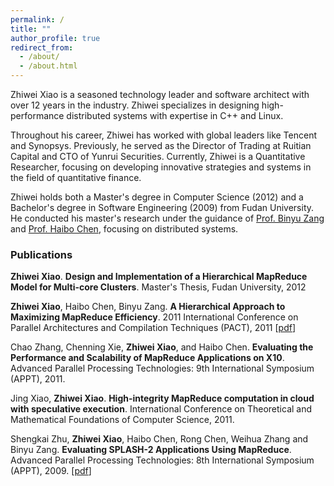 ```yaml
---
permalink: /
title: ""
author_profile: true
redirect_from: 
  - /about/
  - /about.html
---
```


Zhiwei Xiao is a seasoned technology leader and software architect with over 12 years in the industry. Zhiwei specializes in designing high-performance distributed systems with expertise in C++ and Linux.

Throughout his career, Zhiwei has worked with global leaders like Tencent and Synopsys. Previously, he served as the Director of Trading at Ruitian Capital and CTO of Yunrui Securities. Currently, Zhiwei is a Quantitative Researcher, focusing on developing innovative strategies and systems in the field of quantitative finance.

Zhiwei holds both a Master's degree in Computer Science (2012) and a Bachelor's degree in Software Engineering (2009) from Fudan University. He conducted his master's research under the guidance of [Prof. Binyu Zang](https://ipads.se.sjtu.edu.cn/zh/pub/members/binyu_zang) and [Prof. Haibo Chen](https://ipads.se.sjtu.edu.cn/pub:members:haibo_chen), focusing on distributed systems.

### Publications

**Zhiwei Xiao**. **Design and Implementation of a Hierarchical MapReduce Model for Multi-core Clusters**. Master's Thesis, Fudan University, 2012

**Zhiwei Xiao**, Haibo Chen, Binyu Zang. **A Hierarchical Approach to Maximizing MapReduce Efficiency**. 2011 International Conference on Parallel Architectures and Compilation Techniques (PACT), 2011 [[pdf](files/mr-pact11.pdf)]

Chao Zhang, Chenning Xie, **Zhiwei Xiao**, and Haibo Chen. **Evaluating the Performance and Scalability of MapReduce Applications on X10**. Advanced Parallel Processing Technologies: 9th International Symposium (APPT), 2011.

Jing Xiao, **Zhiwei Xiao**. **High-integrity MapReduce computation in cloud with speculative execution**. International Conference on Theoretical and Mathematical Foundations of Computer Science, 2011.

Shengkai Zhu, **Zhiwei Xiao**, Haibo Chen, Rong Chen, Weihua Zhang and Binyu Zang. **Evaluating SPLASH-2 Applications Using MapReduce**. Advanced Parallel Processing Technologies: 8th International Symposium (APPT), 2009. [[pdf](files/mr-splash2.pdf)]

